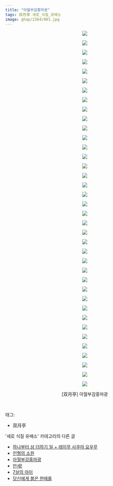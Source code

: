 ```yaml
---
title: "아월부감홍마광"
tags: 双月亭 세로_식질_유배소
image: ghap/2364/001.jpg
---
```

<div class="article">
<p style="text-align: center; clear: none; float: none;"><img src="{{ site.nasurl }}/ghap/2364/001.jpg"/></p>
<p style="text-align: center; clear: none; float: none;"><img src="{{ site.nasurl }}/ghap/2364/002.jpg"/></p>
<p style="text-align: center; clear: none; float: none;"><img src="{{ site.nasurl }}/ghap/2364/003.jpg"/></p>
<p style="text-align: center; clear: none; float: none;"><img src="{{ site.nasurl }}/ghap/2364/004.jpg"/></p>
<p style="text-align: center; clear: none; float: none;"><img src="{{ site.nasurl }}/ghap/2364/005.jpg"/></p>
<p style="text-align: center; clear: none; float: none;"><img src="{{ site.nasurl }}/ghap/2364/006.jpg"/></p>
<p style="text-align: center; clear: none; float: none;"><img src="{{ site.nasurl }}/ghap/2364/007.jpg"/></p>
<p style="text-align: center; clear: none; float: none;"><img src="{{ site.nasurl }}/ghap/2364/008.jpg"/></p>
<p style="text-align: center; clear: none; float: none;"><img src="{{ site.nasurl }}/ghap/2364/009.jpg"/></p>
<p style="text-align: center; clear: none; float: none;"><img src="{{ site.nasurl }}/ghap/2364/010.jpg"/></p>
<p style="text-align: center; clear: none; float: none;"><img src="{{ site.nasurl }}/ghap/2364/011.jpg"/></p>
<p style="text-align: center; clear: none; float: none;"><img src="{{ site.nasurl }}/ghap/2364/012.jpg"/></p>
<p style="text-align: center; clear: none; float: none;"><img src="{{ site.nasurl }}/ghap/2364/013.jpg"/></p>
<p style="text-align: center; clear: none; float: none;"><img src="{{ site.nasurl }}/ghap/2364/014.jpg"/></p>
<p style="text-align: center; clear: none; float: none;"><img src="{{ site.nasurl }}/ghap/2364/015.jpg"/></p>
<p style="text-align: center; clear: none; float: none;"><img src="{{ site.nasurl }}/ghap/2364/016.jpg"/></p>
<p style="text-align: center; clear: none; float: none;"><img src="{{ site.nasurl }}/ghap/2364/017.jpg"/></p>
<p style="text-align: center; clear: none; float: none;"><img src="{{ site.nasurl }}/ghap/2364/018.jpg"/></p>
<p style="text-align: center; clear: none; float: none;"><img src="{{ site.nasurl }}/ghap/2364/019.jpg"/></p>
<p style="text-align: center; clear: none; float: none;"><img src="{{ site.nasurl }}/ghap/2364/020.jpg"/></p>
<p style="text-align: center; clear: none; float: none;"><img src="{{ site.nasurl }}/ghap/2364/021.jpg"/></p>
<p style="text-align: center; clear: none; float: none;"><img src="{{ site.nasurl }}/ghap/2364/022.jpg"/></p>
<p style="text-align: center; clear: none; float: none;"><img src="{{ site.nasurl }}/ghap/2364/023.jpg"/></p>
<p style="text-align: center; clear: none; float: none;"><img src="{{ site.nasurl }}/ghap/2364/024.jpg"/></p>
<p style="text-align: center; clear: none; float: none;"><img src="{{ site.nasurl }}/ghap/2364/025.jpg"/></p>
<p style="text-align: center; clear: none; float: none;"><img src="{{ site.nasurl }}/ghap/2364/026.jpg"/></p>
<p style="text-align: center; clear: none; float: none;"><img src="{{ site.nasurl }}/ghap/2364/027.jpg"/></p>
<p style="text-align: center; clear: none; float: none;"><img src="{{ site.nasurl }}/ghap/2364/028.jpg"/></p>
<p style="text-align: center; clear: none; float: none;"><img src="{{ site.nasurl }}/ghap/2364/029.jpg"/></p>
<p style="text-align: center; clear: none; float: none;"><img src="{{ site.nasurl }}/ghap/2364/030.jpg"/></p>
<p style="text-align: center; clear: none; float: none;"><img src="{{ site.nasurl }}/ghap/2364/031.jpg"/></p>
<p style="text-align: center; clear: none; float: none;"><img src="{{ site.nasurl }}/ghap/2364/032.jpg"/></p>
<p style="text-align: center; clear: none; float: none;"><img src="{{ site.nasurl }}/ghap/2364/033.jpg"/></p>
<p style="text-align: center; clear: none; float: none;"><img src="{{ site.nasurl }}/ghap/2364/034.jpg"/></p>
<p style="text-align: center; clear: none; float: none;"><img src="{{ site.nasurl }}/ghap/2364/035.jpg"/></p>
<p style="text-align: center; clear: none; float: none;"><img src="{{ site.nasurl }}/ghap/2364/036.jpg"/></p>
<p style="text-align: center; clear: none; float: none;"><img src="{{ site.nasurl }}/ghap/2364/037.jpg"/></p>
<p style="text-align: center; clear: none; float: none;"><img src="{{ site.nasurl }}/ghap/2364/038.jpg"/></p>
<p style="text-align: center; clear: none; float: none;">[双月亭] 아월부감홍마광</p>
<p><br/></p>
</div><div class="tagTrail">
<p>태그: </p>
<ul>
<li>双月亭</li>
</ul>
</div><div class="another">
<p>'세로 식질 유배소' 카테고리의 다른 글</p>
<ul>
<li><a href="/2017-11-30-ghap_4009">하나부터 삼 더하기 일 + 레이무 사쿠야 요우무</a></li>
<li><a href="/2016-10-15-ghap_2609">인형의 소원</a></li>
<li><a href="/2016-09-27-ghap_2364">아월부감홍마광</a></li>
<li><a href="/2016-09-19-ghap_2233">만세!</a></li>
<li><a href="/2016-09-12-ghap_2130">7살의 아이</a></li>
<li><a href="/2016-09-04-ghap_1996">당신에게 붉은 한때를</a></li>
</ul>
</div><div class="cb_module cb_fluid">
<div class="cb_wrt cb_profile">
</div><!-- commentList close -->
</div>